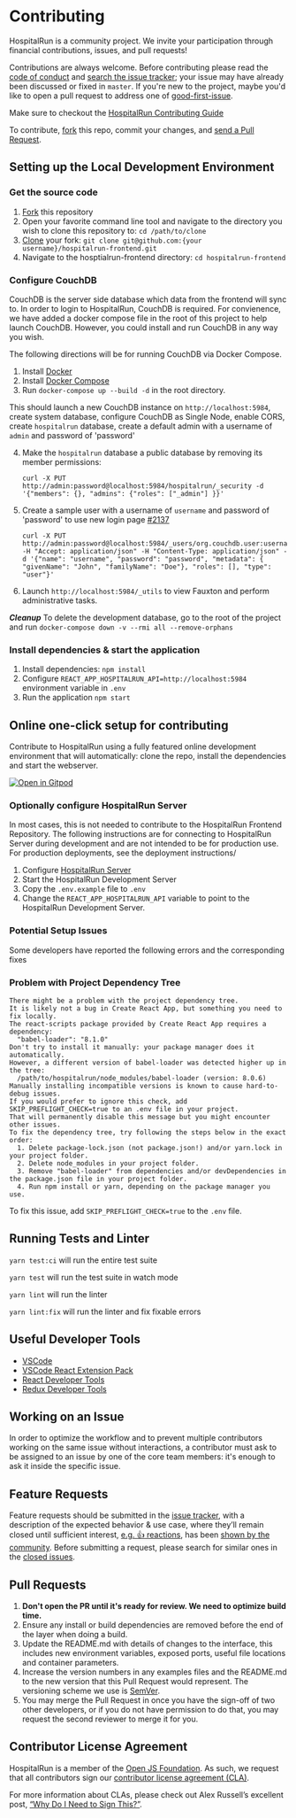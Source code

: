 # Contributing

HospitalRun is a community project. We invite your participation through
financial contributions, issues, and pull requests!

Contributions are always welcome. Before contributing please read the [code of conduct](https://github.com/HospitalRun/hospitalrun/blob/master/.github/CODE_OF_CONDUCT.md) and
[search the issue tracker](https://github.com/HospitalRun/hospitalrun-frontend/issues); your issue
may have already been discussed or fixed in `master`. If you're new to the project,
maybe you'd like to open a pull request to address one of [good-first-issue](https://github.com/HospitalRun/hospitalrun-frontend/issues?q=is%3Aissue+is%3Aopen+label%3A%22good+first+issue%22).

Make sure to checkout the [HospitalRun Contributing Guide](https://github.com/HospitalRun/hospitalrun/blob/master/.github/CONTRIBUTING.md)

To contribute,
[fork](https://help.github.com/articles/fork-a-repo/) this repo, commit your changes, and [send a Pull Request](https://help.github.com/articles/using-pull-requests/).

## Setting up the Local Development Environment

### Get the source code

1. [Fork](https://help.github.com/en/github/getting-started-with-github/fork-a-repo) this repository
2. Open your favorite command line tool and navigate to the directory you wish to clone this repository to: `cd /path/to/clone`
3. [Clone](https://help.github.com/en/github/creating-cloning-and-archiving-repositories/cloning-a-repository) your fork: `git clone git@github.com:{your username}/hospitalrun-frontend.git`
4. Navigate to the hosptialrun-frontend directory: `cd hospitalrun-frontend`

### Configure CouchDB

CouchDB is the server side database which data from the frontend will sync to. In order to login
to HospitalRun, CouchDB is required. For convienence, we have added a docker compose file in the
root of this project to help launch CouchDB. However, you could install and run CouchDB in any way you wish.

The following directions will be for running CouchDB via Docker Compose.

1. Install [Docker](https://docs.docker.com/get-docker/)
2. Install [Docker Compose](https://docs.docker.com/compose/install/)
3. Run `docker-compose up --build -d` in the root directory.

This should launch a new CouchDB instance on `http://localhost:5984`, create system database, configure CouchDB as Single Node, enable CORS, create `hospitalrun` database, create a default admin with a username of `admin` and password of 'password'

4. Make the `hospitalrun` database a public database by removing its member permissions:

    ```
    curl -X PUT http://admin:password@localhost:5984/hospitalrun/_security -d '{"members": {}, "admins": {"roles": ["_admin"] }}'
    ```

5. Create a sample user with a username of `username` and password of 'password' to use new login page [#2137](https://github.com/HospitalRun/hospitalrun-frontend/pull/2137)

   ```
   curl -X PUT http://admin:password@localhost:5984/_users/org.couchdb.user:username -H "Accept: application/json" -H "Content-Type: application/json" -d '{"name": "username", "password": "password", "metadata": { "givenName": "John", "familyName": "Doe"}, "roles": [], "type": "user"}'
   ```

6. Launch `http://localhost:5984/_utils` to view Fauxton and perform administrative tasks.

**_Cleanup_**
To delete the development database, go to the root of the project and run `docker-compose down -v --rmi all --remove-orphans`

### Install dependencies & start the application

1. Install dependencies: `npm install`
2. Configure `REACT_APP_HOSPITALRUN_API=http://localhost:5984` environment variable in `.env`
3. Run the application `npm start`

## Online one-click setup for contributing

Contribute to HospitalRun using a fully featured online development environment that will automatically: clone the repo, install the dependencies and start the webserver.

[![Open in Gitpod](https://gitpod.io/button/open-in-gitpod.svg)](https://gitpod.io/#https://github.com/HospitalRun/hospitalrun-frontend)

### Optionally configure HospitalRun Server

In most cases, this is not needed to contribute to the HospitalRun Frontend Repository. The following instructions are for connecting to HospitalRun Server during development and are not intended to be for production use. For production deployments, see the deployment instructions/

1. Configure [HospitalRun Server](https://github.com/HospitalRun/hospitalrun-server)
2. Start the HospitalRun Development Server
3. Copy the `.env.example` file to `.env`
4. Change the `REACT_APP_HOSPITALRUN_API` variable to point to the HospitalRun Development Server.

### Potential Setup Issues

Some developers have reported the following errors and the corresponding fixes

### Problem with Project Dependency Tree

```
There might be a problem with the project dependency tree.
It is likely not a bug in Create React App, but something you need to fix locally.
The react-scripts package provided by Create React App requires a dependency:
  "babel-loader": "8.1.0"
Don't try to install it manually: your package manager does it automatically.
However, a different version of babel-loader was detected higher up in the tree:
  /path/to/hospitalrun/node_modules/babel-loader (version: 8.0.6)
Manually installing incompatible versions is known to cause hard-to-debug issues.
If you would prefer to ignore this check, add SKIP_PREFLIGHT_CHECK=true to an .env file in your project.
That will permanently disable this message but you might encounter other issues.
To fix the dependency tree, try following the steps below in the exact order:
  1. Delete package-lock.json (not package.json!) and/or yarn.lock in your project folder.
  2. Delete node_modules in your project folder.
  3. Remove "babel-loader" from dependencies and/or devDependencies in the package.json file in your project folder.
  4. Run npm install or yarn, depending on the package manager you use.
```

To fix this issue, add `SKIP_PREFLIGHT_CHECK=true` to the `.env` file.

## Running Tests and Linter

`yarn test:ci` will run the entire test suite

`yarn test` will run the test suite in watch mode

`yarn lint` will run the linter

`yarn lint:fix` will run the linter and fix fixable errors

## Useful Developer Tools

- [VSCode](https://code.visualstudio.com/)
- [VSCode React Extension Pack](https://marketplace.visualstudio.com/items?itemName=jawandarajbir.react-vscode-extension-pack)
- [React Developer Tools](https://chrome.google.com/webstore/detail/react-developer-tools/fmkadmapgofadopljbjfkapdkoienihi?hl=en)
- [Redux Developer Tools](https://chrome.google.com/webstore/detail/redux-devtools/lmhkpmbekcpmknklioeibfkpmmfibljd?hl=en)

## Working on an Issue

In order to optimize the workflow and to prevent multiple contributors working on the same issue without interactions, a contributor must ask to be assigned to an issue by one of the core team members: it's enough to ask it inside the specific issue.

## Feature Requests

Feature requests should be submitted in the
[issue tracker](https://github.com/HospitalRun/hospitalrun-frontend/issues), with a description of
the expected behavior & use case, where they’ll remain closed until sufficient interest,
[e.g. :+1: reactions](https://help.github.com/articles/about-discussions-in-issues-and-pull-requests/),
has been [shown by the community](https://github.com/HospitalRun/hospitalrun-frontend/issues?q=label%3A%22votes+needed%22+sort%3Areactions-%2B1-desc).
Before submitting a request, please search for similar ones in the
[closed issues](https://github.com/HospitalRun/hospitalrun-frontend/issues?q=is%3Aissue+is%3Aclosed+label%3Aenhancement).

## Pull Requests

1. **Don't open the PR until it's ready for review. We need to optimize build time.**
2. Ensure any install or build dependencies are removed before the end of the layer when doing a
   build.
3. Update the README.md with details of changes to the interface, this includes new environment
   variables, exposed ports, useful file locations and container parameters.
4. Increase the version numbers in any examples files and the README.md to the new version that this
   Pull Request would represent. The versioning scheme we use is [SemVer](http://semver.org/).
5. You may merge the Pull Request in once you have the sign-off of two other developers, or if you
   do not have permission to do that, you may request the second reviewer to merge it for you.

## Contributor License Agreement

HospitalRun is a member of the [Open JS Foundation](https://openjsf.org/).
As such, we request that all contributors sign our
[contributor license agreement (CLA)](https://openjsf.org/about/the-openjs-foundation-cla/).

For more information about CLAs, please check out Alex Russell’s excellent post,
[“Why Do I Need to Sign This?”](https://infrequently.org/2008/06/why-do-i-need-to-sign-this/).
